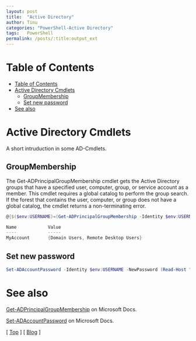 ```yaml
---
layout: post
title:  "Active Directory"
author: Tinu
categories: "PowerShell-Active Directory"
tags:   PowerShell
permalink: /posts/:title:output_ext
---
```


# Table of Contents

- [Table of Contents](#table-of-contents)
- [Active Directory Cmdlets](#active-directory-cmdlets)
  - [GroupMembership](#groupmembership)
  - [Set new password](#set-new-password)
- [See also](#see-also)

# Active Directory Cmdlets

A short intruduction in some AD-Cmdlets.

## GroupMembership

The Get-ADPrincipalGroupMembership cmdlet gets the Active Directory groups that have a specified user, computer, group, or service account as a member. This cmdlet requires a global catalog to perform the group search. If the forest that contains the user, computer, or group does not have a global catalog, the cmdlet returns a non-terminating error.

````powershell
@{$($env:USERNAME)=(Get-ADPrincipalGroupMembership -Identity $env:USERNAME | Select -ExpandProperty Name)}

Name            Value
----            -----
MyAccount       {Domain Users, Remote Desktop Users}
````

## Set new password

````powershell
Set-ADAccountPassword -Identity $env:USERNAME -NewPassword (Read-Host "Provide a new password for $($env:USERNAME)" -AsSecureString) -Reset
````

# See also

[Get-ADPrincipalGroupMembership](https://docs.microsoft.com/en-us/powershell/module/addsadministration/get-adprincipalgroupmembership?view=win10-ps) on Microsoft Docs.

[Set-ADAccountPassword](https://docs.microsoft.com/en-us/powershell/module/addsadministration/Set-ADAccountPassword?view=win10-ps) on Microsoft Docs.

[ [Top](#table-of-contents) ] [ [Blog](../categories.html) ]
